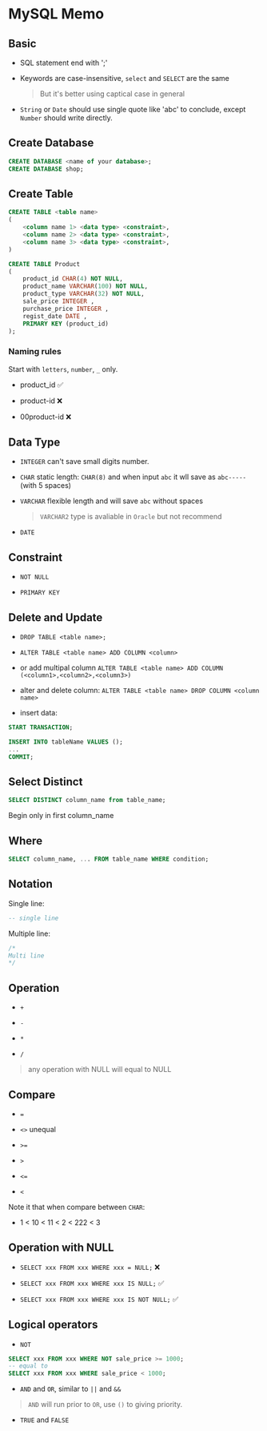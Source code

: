# MySQL Memo

## Basic

- SQL statement end with ';'

- Keywords are case-insensitive, `select` and `SELECT` are the same

  > But it's better using captical case in general

- `String` or `Date` should use single quote like 'abc' to conclude, except `Number` should write directly.

## Create Database

```sql
CREATE DATABASE <name of your database>;
CREATE DATABASE shop;
```

## Create Table

```sql
CREATE TABLE <table name>
(
    <column name 1> <data type> <constraint>,
    <column name 2> <data type> <constraint>,
    <column name 3> <data type> <constraint>,
)

CREATE TABLE Product
(
    product_id CHAR(4) NOT NULL,
    product_name VARCHAR(100) NOT NULL,
    product_type VARCHAR(32) NOT NULL,
    sale_price INTEGER ,
    purchase_price INTEGER ,
    regist_date DATE ,
    PRIMARY KEY (product_id)
);
```

### Naming rules

Start with `letters`, `number`, `_` only.

- product_id ✅

- product-id ❌

- 00product-id ❌

## Data Type

- `INTEGER` can't save small digits number.

- `CHAR` static length: `CHAR(8)` and when input `abc` it wll save as `abc-----` (with 5 spaces)

- `VARCHAR` flexible length and will save `abc` without spaces

  > `VARCHAR2` type is avaliable in `Oracle` but not recommend

- `DATE`

## Constraint

- `NOT NULL`

- `PRIMARY KEY`

## Delete and Update

- `DROP TABLE <table name>;`

- `ALTER TABLE <table name> ADD COLUMN <column>`

- or add multipal column `ALTER TABLE <table name> ADD COLUMN (<column1>,<column2>,<column3>)`

- alter and delete column: `ALTER TABLE <table name> DROP COLUMN <column name>`

- insert data:

```sql
START TRANSACTION;

INSERT INTO tableName VALUES ();
...
COMMIT;
```

## Select Distinct

```sql
SELECT DISTINCT column_name from table_name;
```

Begin only in first column_name

## Where

```sql
SELECT column_name, ... FROM table_name WHERE condition;
```

## Notation

Single line:

```sql
-- single line
```

Multiple line:

```sql
/*
Multi line
*/
```

## Operation

- `+`

- `-`

- `*`

- `/`

> any operation with NULL will equal to NULL

## Compare

- `=`

- `<>` unequal

- `>=`

- `>`

- `<=`

- `<`

Note it that when compare between `CHAR`:

- 1 < 10 < 11 < 2 < 222 < 3

## Operation with NULL

- `SELECT xxx FROM xxx WHERE xxx = NULL;` ❌

- `SELECT xxx FROM xxx WHERE xxx IS NULL;` ✅

- `SELECT xxx FROM xxx WHERE xxx IS NOT NULL;` ✅

## Logical operators

- `NOT`

```sql
SELECT xxx FROM xxx WHERE NOT sale_price >= 1000;
-- equal to
SELECT xxx FROM xxx WHERE sale_price < 1000;
```

- `AND` and `OR`, similar to `||` and `&&`

> `AND` will run prior to `OR`, use `()` to giving priority.

- `TRUE` and `FALSE`
